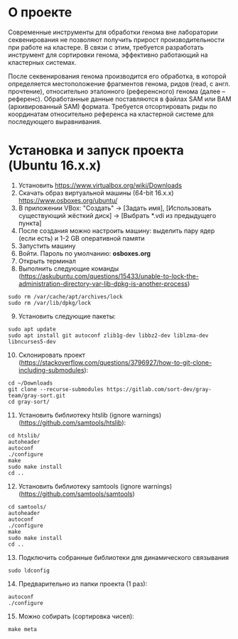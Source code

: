 # О проекте
Современные инструменты для обработки генома вне лаборатории секвенирования не позволяют получить прирост производительности при работе на кластере. В связи с этим, требуется разработать инструмент для сортировки генома, эффективно работающий на кластерных системах.

После секвенирования генома производится его обработка, в которой определяется местоположение фрагментов генома, ридов (read, с англ. прочтение), относительно эталонного (референсного) генома (далее – референс). Обработанные данные поставляются в файлах SAM или BAM (архивированный SAM) формата. Требуется отсортировать риды по координатам относительно референса на кластерной системе для последующего выравнивания.

# Установка и запуск проекта (Ubuntu 16.x.x)
1. Установить https://www.virtualbox.org/wiki/Downloads
2. Скачать образ виртуальной машины (64-bit 16.x.x) https://www.osboxes.org/ubuntu/
3. В приложении VBox: "Создать" -> [Задать имя], [Использовать существующий жёсткий диск] -> [Выбрать *.vdi из предыдущего пункта]
4. После создания можно настроить машину: выделить пару ядер (если есть) и 1-2 GB оперативной памяти
5. Запустить машину
6. Войти. Пароль по умолчанию: **osboxes.org**
7. Открыть терминал
8. Выполнить следующие команды (https://askubuntu.com/questions/15433/unable-to-lock-the-administration-directory-var-lib-dpkg-is-another-process)
```
sudo rm /var/cache/apt/archives/lock
sudo rm /var/lib/dpkg/lock
```
9. Установить следующие пакеты:
```
sudo apt update
sudo apt install git autoconf zlib1g-dev libbz2-dev liblzma-dev libncurses5-dev
```
10. Склонировать проект (https://stackoverflow.com/questions/3796927/how-to-git-clone-including-submodules):
```
cd ~/Downloads
git clone --recurse-submodules https://gitlab.com/sort-dev/gray-team/gray-sort.git
cd gray-sort/
```
11. Установить библиотеку htslib (ignore warnings) (https://github.com/samtools/htslib):
```
cd htslib/
autoheader
autoconf
./configure
make
sudo make install
cd ..
```
12. Установить библиотеку samtools (ignore warnings) (https://github.com/samtools/samtools)
```
cd samtools/
autoheader
autoconf
./configure
make
sudo make install
cd ..
```
13. Подключить собранные библиотеки для динамического связывания
```
sudo ldconfig
```
14. Предварительно из папки проекта (1 раз):
```
autoconf
./configure
```
15. Можно собирать (сортировка чисел):
```
make meta
```

